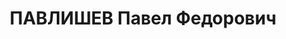 ---
title: ПАВЛИШЕВ Павел Федорович
description: "1898 р., м. Павлоград Дніпропетровської обл., українець, із селян, освіта\
  \ середня. Проживав у м. Полтава. Секретар міськкому КП(б)У. \n  Заарештований 20\
  \ вересня 1937 р. Засуджений Верховним Судом СРСР 7 грудня 1937 р. за ст.ст. 54-7,\
  \ 54-8, 54-11 КК УРСР до розстрілу з конфіскацією майна. Вирок виконано 8 грудня\
  \ 1937 р. у м. Харків. \n  Реабілітований Верховним Судом СРСР 12 жовтня 1957 р."
---